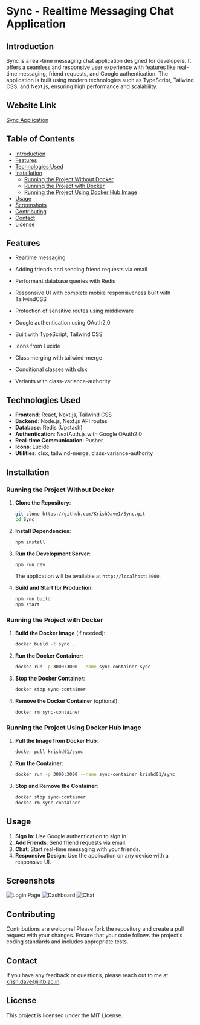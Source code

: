 # Sync - Realtime Messaging Chat Application

## Introduction
Sync is a real-time messaging chat application designed for developers. It offers a seamless and responsive user experience with features like real-time messaging, friend requests, and Google authentication. The application is built using modern technologies such as TypeScript, Tailwind CSS, and Next.js, ensuring high performance and scalability.

## Website Link
[Sync Application](http://localhost:3000)

## Table of Contents
- [Introduction](#introduction)
- [Features](#features)
- [Technologies Used](#technologies-used)
- [Installation](#installation)
  - [Running the Project Without Docker](#running-the-project-without-docker)
  - [Running the Project with Docker](#running-the-project-with-docker)
  - [Running the Project Using Docker Hub Image](#running-the-project-using-docker-hub-image)
- [Usage](#usage)
- [Screenshots](#screenshots)
- [Contributing](#contributing)
- [Contact](#contact)
- [License](#license)

## Features

- Realtime messaging
- Adding friends and sending friend requests via email
- Performant database queries with Redis
- Responsive UI with complete mobile responsiveness built with TailwindCSS
- Protection of sensitive routes using middleware
- Google authentication using OAuth2.0

- Built with TypeScript, Tailwind CSS
- Icons from Lucide

- Class merging with tailwind-merge
- Conditional classes with clsx
- Variants with class-variance-authority

## Technologies Used
- **Frontend**: React, Next.js, Tailwind CSS
- **Backend**: Node.js, Next.js API routes
- **Database**: Redis (Upstash)
- **Authentication**: NextAuth.js with Google OAuth2.0
- **Real-time Communication**: Pusher
- **Icons**: Lucide
- **Utilities**: clsx, tailwind-merge, class-variance-authority

## Installation

### Running the Project Without Docker

1. **Clone the Repository**:
   ```bash
   git clone https://github.com/KrishDave1/Sync.git
   cd Sync
   ```

2. **Install Dependencies**:
   ```bash
   npm install
   ```

3. **Run the Development Server**:
   ```bash
   npm run dev
   ```
   The application will be available at `http://localhost:3000`.

4. **Build and Start for Production**:
   ```bash
   npm run build
   npm start
   ```

### Running the Project with Docker

1. **Build the Docker Image** (if needed):
   ```bash
   docker build -t sync .
   ```

2. **Run the Docker Container**:
   ```bash
   docker run -p 3000:3000 --name sync-container sync
   ```

3. **Stop the Docker Container**:
   ```bash
   docker stop sync-container
   ```

4. **Remove the Docker Container** (optional):
   ```bash
   docker rm sync-container
   ```

### Running the Project Using Docker Hub Image

1. **Pull the Image from Docker Hub**:
   ```bash
   docker pull krishd01/sync
   ```

2. **Run the Container**:
   ```bash
   docker run -p 3000:3000 --name sync-container krishd01/sync
   ```

3. **Stop and Remove the Container**:
   ```bash
   docker stop sync-container
   docker rm sync-container
   ```

## Usage
1. **Sign In**: Use Google authentication to sign in.
2. **Add Friends**: Send friend requests via email.
3. **Chat**: Start real-time messaging with your friends.
4. **Responsive Design**: Use the application on any device with a responsive UI.

## Screenshots
![Login Page](screenshots/login.png)
![Dashboard](screenshots/dashboard.png)
![Chat](screenshots/chat.png)

## Contributing
Contributions are welcome! Please fork the repository and create a pull request with your changes. Ensure that your code follows the project's coding standards and includes appropriate tests.

## Contact
If you have any feedback or questions, please reach out to me at krish.dave@iiitb.ac.in.

## License
This project is licensed under the MIT License.
